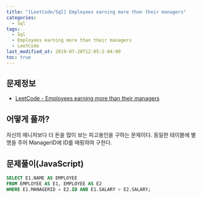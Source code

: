 ```yaml
---
title: "[LeetCode/Sql] Employees earning more than their managers"
categories: 
  - Sql
tags:
  - Sql
  - Employees earning more than their managers
  - LeetCode
last_modified_at: 2019-07-20T12:05:2-04:00
toc: true
---
```


문제정보
-
- [LeetCode - Employees earning more than their managers](https://leetcode.com/problems/employees-earning-more-than-their-managers)

어떻게 풀까?
-
자신의 매니저보다 더 돈을 많이 보는 피고용인을 구하는 문제이다.
동일한 테이블에 별명을 주어 ManagerID에 ID를 매핑하여 구한다.

문제풀이(JavaScript)
-
~~~sql
SELECT E1.NAME AS EMPLOYEE 
FROM EMPLOYEE AS E1, EMPLOYEE AS E2
WHERE E1.MANAGERID = E2.ID AND E1.SALARY > E2.SALARY;
~~~
